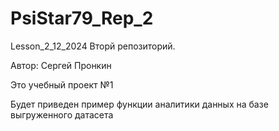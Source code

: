 # PsiStar79_Rep_2
Lesson_2_12_2024
Вторй репозиторий.

Автор: Сергей Пронкин

Это учебный проект №1

Будет приведен пример функции аналитики  данных на  базе  выгруженного  датасета

